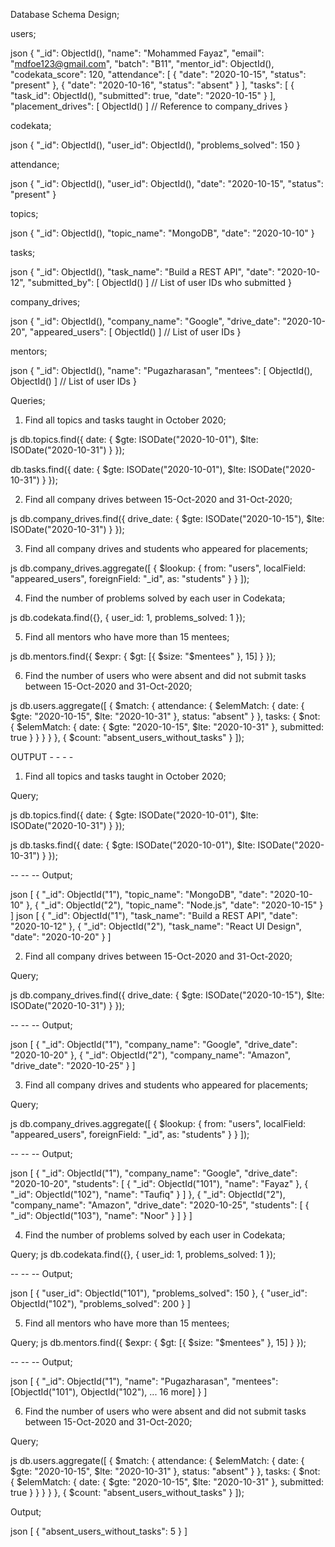 Database Schema Design;

users;

json
{
  "_id": ObjectId(),
  "name": "Mohammed Fayaz",
  "email": "mdfoe123@gmail.com",
  "batch": "B11",
  "mentor_id": ObjectId(),
  "codekata_score": 120,
  "attendance": [
    { "date": "2020-10-15", "status": "present" },
    { "date": "2020-10-16", "status": "absent" }
  ],
  "tasks": [
    { "task_id": ObjectId(), "submitted": true, "date": "2020-10-15" }
  ],
  "placement_drives": [ ObjectId() ]  // Reference to company_drives
}


codekata;

json
{
  "_id": ObjectId(),
  "user_id": ObjectId(),
  "problems_solved": 150
}


attendance;

json
{
  "_id": ObjectId(),
  "user_id": ObjectId(),
  "date": "2020-10-15",
  "status": "present"
}

topics;

json
{
  "_id": ObjectId(),
  "topic_name": "MongoDB",
  "date": "2020-10-10"
}

tasks;

json
{
  "_id": ObjectId(),
  "task_name": "Build a REST API",
  "date": "2020-10-12",
  "submitted_by": [ ObjectId() ]  // List of user IDs who submitted
}

company_drives;

json
{
  "_id": ObjectId(),
  "company_name": "Google",
  "drive_date": "2020-10-20",
  "appeared_users": [ ObjectId() ] // List of user IDs
}

mentors;

json
{
  "_id": ObjectId(),
  "name": "Pugazharasan",
  "mentees": [ ObjectId(), ObjectId() ]  // List of user IDs
}

Queries;

1. Find all topics and tasks taught in October 2020;

js
db.topics.find({ 
  date: { $gte: ISODate("2020-10-01"), $lte: ISODate("2020-10-31") } 
});

db.tasks.find({ 
  date: { $gte: ISODate("2020-10-01"), $lte: ISODate("2020-10-31") } 
});

2. Find all company drives between 15-Oct-2020 and 31-Oct-2020;

js
db.company_drives.find({
  drive_date: { $gte: ISODate("2020-10-15"), $lte: ISODate("2020-10-31") }
});

3. Find all company drives and students who appeared for placements;

js
db.company_drives.aggregate([
  {
    $lookup: {
      from: "users",
      localField: "appeared_users",
      foreignField: "_id",
      as: "students"
    }
  }
]);

4. Find the number of problems solved by each user in Codekata;

js
db.codekata.find({}, { user_id: 1, problems_solved: 1 });

5. Find all mentors who have more than 15 mentees;

js
db.mentors.find({ 
  $expr: { $gt: [{ $size: "$mentees" }, 15] } 
});

6. Find the number of users who were absent and did not submit tasks between 15-Oct-2020 and 31-Oct-2020;

js
db.users.aggregate([
  {
    $match: {
      attendance: {
        $elemMatch: { date: { $gte: "2020-10-15", $lte: "2020-10-31" }, status: "absent" }
      },
      tasks: {
        $not: {
          $elemMatch: { date: { $gte: "2020-10-15", $lte: "2020-10-31" }, submitted: true }
        }
      }
    }
  },
  {
    $count: "absent_users_without_tasks"
  }
]);




OUTPUT - - - -




1. Find all topics and tasks taught in October 2020;

Query;

js
db.topics.find({ 
  date: { $gte: ISODate("2020-10-01"), $lte: ISODate("2020-10-31") } 
});

js
db.tasks.find({ 
  date: { $gte: ISODate("2020-10-01"), $lte: ISODate("2020-10-31") } 
});

 -- -- -- Output;

json
[
  { "_id": ObjectId("1"), "topic_name": "MongoDB", "date": "2020-10-10" },
  { "_id": ObjectId("2"), "topic_name": "Node.js", "date": "2020-10-15" }
]
json
[
  { "_id": ObjectId("1"), "task_name": "Build a REST API", "date": "2020-10-12" },
  { "_id": ObjectId("2"), "task_name": "React UI Design", "date": "2020-10-20" }
]

2. Find all company drives between 15-Oct-2020 and 31-Oct-2020;

Query;

js
db.company_drives.find({
  drive_date: { $gte: ISODate("2020-10-15"), $lte: ISODate("2020-10-31") }
});

 -- -- -- Output;

json
[
  { "_id": ObjectId("1"), "company_name": "Google", "drive_date": "2020-10-20" },
  { "_id": ObjectId("2"), "company_name": "Amazon", "drive_date": "2020-10-25" }
]

3. Find all company drives and students who appeared for placements;

Query;

js
db.company_drives.aggregate([
  {
    $lookup: {
      from: "users",
      localField: "appeared_users",
      foreignField: "_id",
      as: "students"
    }
  }
]);

 -- -- -- Output;

json
[
  {
    "_id": ObjectId("1"),
    "company_name": "Google",
    "drive_date": "2020-10-20",
    "students": [
      { "_id": ObjectId("101"), "name": "Fayaz" },
      { "_id": ObjectId("102"), "name": "Taufiq" }
    ]
  },
  {
    "_id": ObjectId("2"),
    "company_name": "Amazon",
    "drive_date": "2020-10-25",
    "students": [
      { "_id": ObjectId("103"), "name": "Noor" }
    ]
  }
]

4. Find the number of problems solved by each user in Codekata;

Query;
js
db.codekata.find({}, { user_id: 1, problems_solved: 1 });
 
 -- -- -- Output;

json
[
  { "user_id": ObjectId("101"), "problems_solved": 150 },
  { "user_id": ObjectId("102"), "problems_solved": 200 }
]

5. Find all mentors who have more than 15 mentees;

Query;
js
db.mentors.find({ 
  $expr: { $gt: [{ $size: "$mentees" }, 15] } 
});

 -- -- -- Output;

json
[
  { "_id": ObjectId("1"), "name": "Pugazharasan", "mentees": [ObjectId("101"), ObjectId("102"), ... 16 more] }
]

6. Find the number of users who were absent and did not submit tasks between 15-Oct-2020 and 31-Oct-2020;

Query;

js
db.users.aggregate([
  {
    $match: {
      attendance: {
        $elemMatch: { date: { $gte: "2020-10-15", $lte: "2020-10-31" }, status: "absent" }
      },
      tasks: {
        $not: {
          $elemMatch: { date: { $gte: "2020-10-15", $lte: "2020-10-31" }, submitted: true }
        }
      }
    }
  },
  {
    $count: "absent_users_without_tasks"
  }
]);

 Output;

json
[
  { "absent_users_without_tasks": 5 }
]
